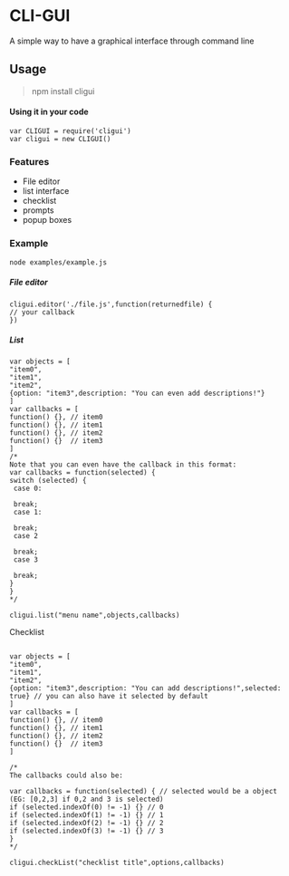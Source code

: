 # CLI-GUI
A simple way to have a graphical interface through command line


## Usage
>npm install cligui


#### Using it in your code
```
var CLIGUI = require('cligui')
var cligui = new CLIGUI()
```

### Features
* File editor
* list interface
* checklist
* prompts
* popup boxes

### Example
``node examples/example.js``

##### File editor
```
cligui.editor('./file.js',function(returnedfile) {
// your callback
})
```

##### List
```
var objects = [
"item0",
"item1",
"item2",
{option: "item3",description: "You can even add descriptions!"}
]
var callbacks = [
function() {}, // item0
function() {}, // item1
function() {}, // item2
function() {}  // item3
]
/*
Note that you can even have the callback in this format:
var callbacks = function(selected) {
switch (selected) {
 case 0:
 
 break;
 case 1:
 
 break;
 case 2
 
 break;
 case 3
 
 break;
}
}
*/

cligui.list("menu name",objects,callbacks)
```


Checklist


```

var objects = [
"item0",
"item1",
"item2",
{option: "item3",description: "You can add descriptions!",selected: true} // you can also have it selected by default
]
var callbacks = [
function() {}, // item0
function() {}, // item1
function() {}, // item2
function() {}  // item3
]

/* 
The callbacks could also be:

var callbacks = function(selected) { // selected would be a object (EG: [0,2,3] if 0,2 and 3 is selected)
if (selected.indexOf(0) != -1) {} // 0
if (selected.indexOf(1) != -1) {} // 1
if (selected.indexOf(2) != -1) {} // 2
if (selected.indexOf(3) != -1) {} // 3
}
*/

cligui.checkList("checklist title",options,callbacks)
```
